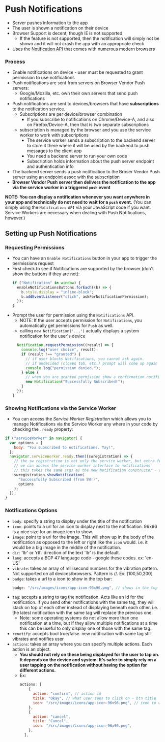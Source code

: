 # Push Notifications

- Server pushes information to the app
- The user is shown a notification on their device
- Browser Support is decent, though IE is not supported
  - If the feature is not supported, then the notification will simply not be shown and it will not crash the app with an appropriate check
- Uses the [Notification API](https://developer.mozilla.org/en-US/docs/Web/API/notification) that comes with numerous modern browsers

### Process

- Enable notifications on device - user must be requested to grant permission to use notifications
- Push notifications are sent from servers on Browser Vendor Push servers:
  - Google/Mozilla, etc. own their own servers that send push notifications
- Push notifications are sent to devices/browsers that have **subscriptions** to the notification service.
  - Subscriptions are per device/browser combination
    - If you subscribe to notifications on Chrome/Device-A, and also on Firefox/Device-A, then that is two separate subscriptions
  - subscription is managed by the browser and you use the service worker to work with subscriptions
    - The service worker sends a subscription to the backend server to store it there where it will be used by the backend to push messages to the client app
    - You need a backend server to run your own code
    - Subscription holds information about the push server endpoint and authentication info
- The backend server sends a push notification to the Broser Vendor Push server using an endpoint assoc with the subscription
- **Browser Vendor Push server then delivers the notification to the app via the service worker in a triggered `push` event**

**NOTE: You can display a notification whenever you want anywhere in your app and technically do not need to wait for a `push` event.**
(You can simply using the `Notification API` via your JavaScript code if you want. Service Workers are necessary when dealing with Push Notifications, however.)

## Setting up Push Notifications

### Requesting Permissions

- You can have an `Enable Notifications` button in your app to trigger the permissions request
- First check to see if Notifications are supported by the browser (don't show the buttons if they are not):
  ```javascript
  if ("Notification" in window) {
    enableNotificationsButtons.forEach((b) => {
      b.style.display = "inline-block";
      b.addEventListener("click", askForNotificationPermission);
    });
  }
  ```
- Prompt the user for permission using the `Notifications` API.
  - NOTE: If the user accepts permission for `Notifications`, you automatically get permissions for `Push` as well.
  - calling `new Notification('...')` actually displays a system notification for the user's device
  ```javascript
    Notification.requestPermission((result) => {
      console.log("user choice", result);
      if (result !== "granted") {
        // if user blocks Notifications, you cannot ask again.
        // if undecided (closed tab, etc.) prompt will come up again next time
        console.log("permission denied.");
      } else {
        // when you are granted permission show a confirmation notification
        new Notification("Successfully Subscribed!");
      }
    });
  }
  ```

### Showing Notifications via the Service Worker

- You can access the _Service Worker Registration_ which allows you to manage Notifications via the Service Worker any where in your code by checking the `.ready` property:

```javascript
if ("serviceWorker" in navigator) {
  var options = {
    body: "You subscribed to notifications. Yay!",
  };
  navigator.serviceWorker.ready.then((swregistration) => {
    // the sw registration is not only the service worker, but extra functionality you can use to handle notifications
    // we can access the service worker interface to notifications
    // this takes the same args as the new Notification constructor - a title and options
    swregistration.showNotification(
      "Successfully Subscribed (from SW!)",
      options
    );
  });
}
```

### Notifications Options

- `body`: specify a string to display under the title of the notification
- `icon`: points to a url for an icon to display next to the notification. 96x96 is a nice size for an image icon to show.
- `image`: point to a url for the image. This will show up in the body of the notification as opposed to the left or right like the `icon` would. i.e. it would be a big image in the middle of the notification.
- `dir`: 'ltr' or 'rtl'. direction of the text 'ltr' is the default.
- `lang`: accepts a BCP 47 language code - google these codes. ex: 'en-US'
- `vibrate`: takes an array of millisecond numbers for the vibration pattern. Not supported on all devices/browsers. Pattern is <vibrateInMs>/<pauseInMs>/<vibrateInMs>. Ex: [100,50,200]
- `badge`: takes a url to a icon to show in the top bar:
  ```javascript
  badge: "/src/images/icons/app-icon-96x96.png", // shows in the top bar - may only apply to Android.  Android automatically masks this icon for you and 96x96 is the recommended size
  ```
- `tag`: accepts a string to tag the notification. Acts like an Id for the notification. If you send other notifications with the same tag, they will stack on top of each other instead of displaying beneath each other. i.e. the latest notification with the same tag will replace the previous one.
  - Note: some operating systems do not allow more than one notification at a time, but if they allow multiple notifications at a time this can be useful to only display one of those with the same tag.
- `renotify`: accepts bool true/false. new notification with same tag still vibrates and notifies user
- `actions`: takes an array where you can specify multiple actions. Each action is an object.
  - **You should not rely on these being displayed for the user to tap on. It depends on the device and system. It's safer to simply rely on a user tapping on the notification without having the option for different actions.**
  - Ex:
    ```javascript
    actions: [
        {
          action: "confirm", // action id
          title: "Okay", // what user sees to click on - btn title
          icon: "/src/images/icons/app-icon-96x96.png", // icon to use
        },
        {
          action: "cancel",
          title: "Cancel",
          icon: "/src/images/icons/app-icon-96x96.png",
        },
      ],
    ```
